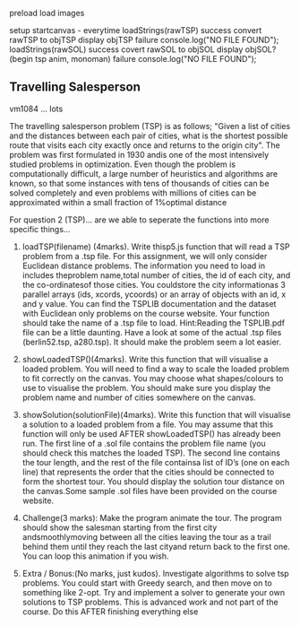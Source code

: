 preload
	load images
	
	
setup
	startcanvas - everytime
	loadStrings(rawTSP)
		success
			convert rawTSP to objTSP
				display objTSP
		failure
			console.log("NO FILE FOUND");
	loadStrings(rawSOL)
		success
			covert rawSOL to objSOL
				display objSOL?
				(begin tsp anim, monoman)
		failure
			console.log("NO FILE FOUND");
	



## Travelling Salesperson

vm1084 ... lots

The travelling salesperson problem (TSP) is as follows; "Given a list of cities and the distances between  each  pair of  cities,  what  is the  shortest  possible  route that  visits  each  city  exactly once and returns to the origin city". The problem was first formulated in 1930 andis one of the   most   intensively   studied   problems   in   optimization.   Even   though   the   problem   is computationally  difficult,  a  large  number  of  heuristics  and  algorithms  are  known,  so  that some instances with tens of thousands of cities can be solved completely and even problems with millions of cities can be approximated within a small fraction of 1%optimal distance

For question 2 (TSP)... are we able to seperate the functions into more specific things...  

1. loadTSP(filename) (4marks). 
    Write thisp5.js function that  will read  a  TSP  problem from a .tsp file.
    For this assignment, we  will  only  consider  Euclidean  distance problems.
    The  information  you  need  to  load  in  includes  theproblem  name,total number  of  cities, the  id of each  city, and  the  co-ordinatesof those  cities.
    You couldstore  the city  informationas  3  parallel  arrays  (ids,  xcords,  ycoords)  or  an  array  of objects  with  an  id, x  and  y  value.
    You  can  find  the  TSPLIB  documentation  and  the dataset  with  Euclidean  only  problems  on  the  course  website.
    Your  function  should take the name of a .tsp file to load.
    Hint:Reading the TSPLIB.pdf file can be a little daunting. Have a look at some of the actual .tsp files (berlin52.tsp, a280.tsp). It should make the problem seem a lot easier.


2. showLoadedTSP()(4marks). 
    Write this function that will visualise a loaded problem. 
    You will need to find a way to scale the loaded problem to fit correctly on the canvas. 
    You  may  choose  what  shapes/colours  to  use  to  visualise  the  problem.
    You  should make  sure  you  display  the  problem  name  and  number  of  cities  somewhere  on  the canvas.


3. showSolution(solutionFile)(4marks).
 Write this function that will visualise a solution to a loaded problem from a file.
 You may assume that this function will only be used AFTER showLoadedTSP() has already been run.
 The first line of a .sol file contains the problem file name (you should check this matches the loaded TSP).
 The second line contains  the tour  length,  and the  rest  of  the file  containsa list of ID’s (one on each line) that represents the order that the cities should be connected to form the shortest tour. 
 You should display the solution tour distance on the canvas.Some sample .sol files have been provided on the course website.

01. Challenge(3 marks):
  Make the program animate the tour.
  The program should show the salesman starting from the first city andsmoothlymoving between all the cities leaving the tour as a trail behind them until they reach the last cityand return back to the first one.
  You can loop this animation if you wish.

02. Extra / Bonus:(No marks, just kudos).
    Investigate algorithms to solve tsp problems.
    You could  start  with  Greedy  search,  and  then  move  on  to  something  like  2-opt.
    Try  and implement  a  solver  to  generate  your  own  solutions  to  TSP  problems.
    This  is  advanced work and not part of the course. Do this AFTER finishing everything else